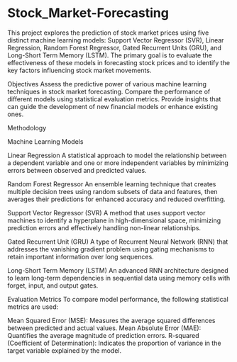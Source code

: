 # Stock_Market-Forecasting


This project explores the prediction of stock market prices using five distinct machine learning models: Support Vector Regressor (SVR), Linear Regression, Random Forest Regressor, Gated Recurrent Units (GRU), and Long-Short Term Memory (LSTM). The primary goal is to evaluate the effectiveness of these models in forecasting stock prices and to identify the key factors influencing stock market movements.

Objectives
 Assess the predictive power of various machine learning techniques in stock market forecasting.
 Compare the performance of different models using statistical evaluation metrics.
 Provide insights that can guide the development of new financial models or enhance existing ones.

 Methodology
 
Machine Learning Models

Linear Regression
A statistical approach to model the relationship between a dependent variable and one or more independent variables by minimizing errors between observed and predicted values.

Random Forest Regressor
An ensemble learning technique that creates multiple decision trees using random subsets of data and features, then averages their predictions for enhanced accuracy and reduced overfitting.

Support Vector Regressor (SVR)
A method that uses support vector machines to identify a hyperplane in high-dimensional space, minimizing prediction errors and effectively handling non-linear relationships.

Gated Recurrent Unit (GRU)
A type of Recurrent Neural Network (RNN) that addresses the vanishing gradient problem using gating mechanisms to retain important information over long sequences.

Long-Short Term Memory (LSTM)
An advanced RNN architecture designed to learn long-term dependencies in sequential data using memory cells with forget, input, and output gates.

Evaluation Metrics
To compare model performance, the following statistical metrics are used:

Mean Squared Error (MSE): Measures the average squared differences between predicted and actual values.
Mean Absolute Error (MAE): Quantifies the average magnitude of prediction errors.
R-squared (Coefficient of Determination): Indicates the proportion of variance in the target variable explained by the model.


